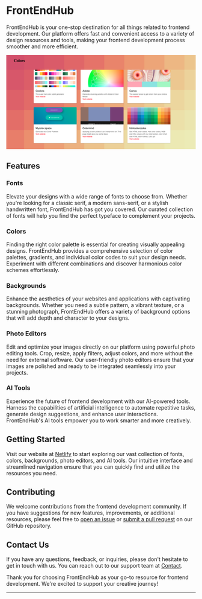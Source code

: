 # FrontEndHub

FrontEndHub is your one-stop destination for all things related to frontend development. Our platform offers fast and convenient access to a variety of design resources and tools, making your frontend development process smoother and more efficient.

<img src="https://github.com/gines18/FrontEndHub/blob/master/public/Screenshot%202023-08-11%20at%2017.19.24.png?raw=true"/>

## Features

### Fonts

Elevate your designs with a wide range of fonts to choose from. Whether you're looking for a classic serif, a modern sans-serif, or a stylish handwritten font, FrontEndHub has got you covered. Our curated collection of fonts will help you find the perfect typeface to complement your projects.

### Colors

Finding the right color palette is essential for creating visually appealing designs. FrontEndHub provides a comprehensive selection of color palettes, gradients, and individual color codes to suit your design needs. Experiment with different combinations and discover harmonious color schemes effortlessly.

### Backgrounds

Enhance the aesthetics of your websites and applications with captivating backgrounds. Whether you need a subtle pattern, a vibrant texture, or a stunning photograph, FrontEndHub offers a variety of background options that will add depth and character to your designs.

### Photo Editors

Edit and optimize your images directly on our platform using powerful photo editing tools. Crop, resize, apply filters, adjust colors, and more without the need for external software. Our user-friendly photo editors ensure that your images are polished and ready to be integrated seamlessly into your projects.

### AI Tools

Experience the future of frontend development with our AI-powered tools. Harness the capabilities of artificial intelligence to automate repetitive tasks, generate design suggestions, and enhance user interactions. FrontEndHub's AI tools empower you to work smarter and more creatively.

## Getting Started

Visit our website at [Netlify](https://shiny-semolina-7d95a0.netlify.app) to start exploring our vast collection of fonts, colors, backgrounds, photo editors, and AI tools. Our intuitive interface and streamlined navigation ensure that you can quickly find and utilize the resources you need.

## Contributing

We welcome contributions from the frontend development community. If you have suggestions for new features, improvements, or additional resources, please feel free to [open an issue](https://github.com/gines18/FrontEndHub/issues) or [submit a pull request](https://github.com/gines18/FrontEndHub/pulls) on our GitHub repository.

## Contact Us

If you have any questions, feedback, or inquiries, please don't hesitate to get in touch with us. You can reach out to our support team at [Contact](ruczkowski.m@gmail.com).

Thank you for choosing FrontEndHub as your go-to resource for frontend development. We're excited to support your creative journey!

---
